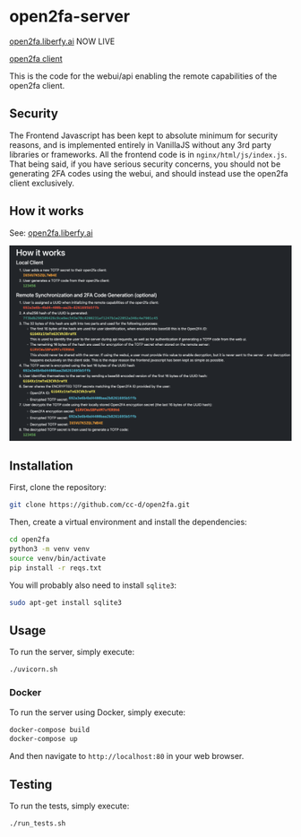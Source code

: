 # open2fa-server

[open2fa.liberfy.ai](https://open2fa.liberfy.ai) NOW LIVE

[open2fa client](https://github.com/cc-d/open2fa)

This is the code for the webui/api enabling the remote capabilities of the open2fa client.

## Security

The Frontend Javascript has been kept to absolute minimum for security reasons, and is implemented entirely in VanillaJS without any 3rd party libraries or frameworks. All the frontend code is in `nginx/html/js/index.js`. That being said, if you have serious security concerns, you should not be generating 2FA codes using the webui, and should instead use the open2fa client exclusively.

## How it works

See: [open2fa.liberfy.ai](https://open2fa.liberfy.ai)

![how it works](/sync.png)

## Installation

First, clone the repository:

```bash
git clone https://github.com/cc-d/open2fa.git
```

Then, create a virtual environment and install the dependencies:

```bash
cd open2fa
python3 -m venv venv
source venv/bin/activate
pip install -r reqs.txt
```

You will probably also need to install `sqlite3`:

```bash
sudo apt-get install sqlite3
```

## Usage

To run the server, simply execute:

```bash
./uvicorn.sh
```

### Docker

To run the server using Docker, simply execute:

```bash
docker-compose build
docker-compose up
```

And then navigate to `http://localhost:80` in your web browser.

## Testing

To run the tests, simply execute:

```bash
./run_tests.sh
```
